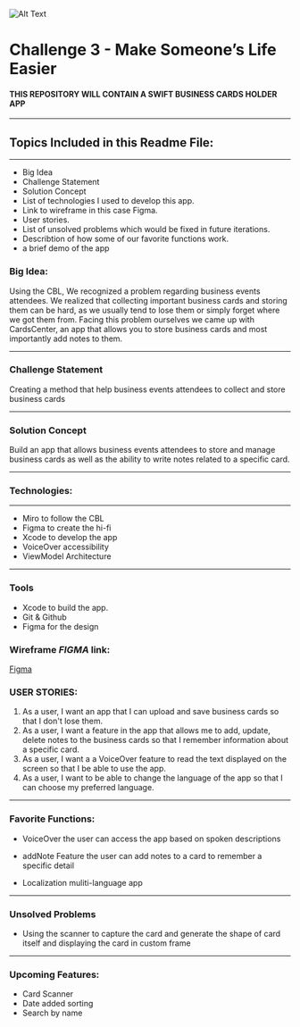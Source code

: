 
![Alt Text](https://developeracademy.tuwaiq.edu.sa/assets/images/logo-white-og-image.png)
# Challenge 3 - Make Someone’s Life Easier 

#### **THIS REPOSITORY WILL CONTAIN A SWIFT BUSINESS CARDS HOLDER APP**

<hr>

## Topics Included in this Readme File:

<hr>

* Big Idea
* Challenge Statement
* Solution Concept
* List of technologies I  used to develop this app.
* Link to wireframe in this case Figma.
* User stories.
* List of unsolved problems which would be fixed in future iterations.
* Describtion of how some of our favorite functions work.
* a brief demo of the app


### Big Idea:
Using the CBL, We recognized a problem regarding business events attendees. We realized that collecting important business cards and storing them can be hard, as we usually tend to lose them or simply forget where we got them from. Facing this problem ourselves we came up with CardsCenter, an app that allows you to store business cards and most importantly add notes to them.

<hr>

### Challenge Statement 
Creating a method that help business events attendees to collect and store business cards

<hr>

### Solution Concept
Build an app that allows business events attendees to store and manage business cards as well as the ability to write notes related to a specific card.

<hr>

### Technologies:

<hr>

* Miro to follow the CBL 
* Figma to create the hi-fi
* Xcode to develop the app
* VoiceOver accessibility 
* ViewModel Architecture 


<hr>

### Tools
* Xcode to build the app.
* Git & Github 
* Figma for the design


### Wireframe _**FIGMA**_ link:

[Figma](https://www.figma.com/file/Rk0bxnrWQLo5VNIvtWP89P/The-Goldens?node-id=0%3A1&t=VVT5u1RQyibXbY4M-1)


### USER STORIES:

1. As a user, I want an app that I can upload and save business cards so that I don't lose them.
3. As a user, I want a feature in the app that allows me to add, update, delete notes to the business cards so that I remember information about a specific card.
4. As a user, I want a a VoiceOver feature to read the text displayed on the screen so that I be able to use the app.
5. As a user, I want to be able to change the language of the app so that I can choose my preferred language.

<hr>

### Favorite Functions:
* VoiceOver
the user can access the app based on spoken descriptions 

* addNote Feature
the user can add notes to a card to remember a specific detail

* Localization 
muliti-language app 

<hr>

### Unsolved Problems
* Using the scanner to capture the card and generate the shape of card itself and displaying the card in custom frame

<hr>

### Upcoming Features:
* Card Scanner
* Date added sorting
* Search by name
